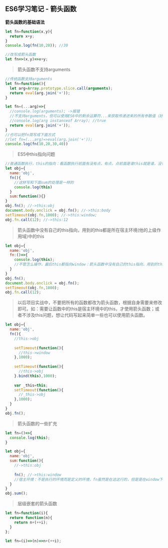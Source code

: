 ## ES6学习笔记 - 箭头函数

**箭头函数的基础语法**

```javascript
let fn=function(x,y){
  return x+y;
}
console.log(fn(10,20)); //30

//改写成箭头函数
let fn=>(x,y)=>x+y;
```

> 箭头函数不支持arguments

```javascript
//传统函数支持arguments
let fn=function(){
  let arg=Array.prototype.slice.call(arguments);
  return eval(arg.join('+'));
}

let fn=(...arg)=>{
  //console.log(arguments); ->报错
  //不支持arguments，但可以使用ES6中的剩余运算符...来获取传递进来的所有参数值（好处：使用剩余运算符接收的结果本身是个数组，不需要再转换了）
  //console.log(arg instanceof Array); //true
  return eval(arg.join('+'));
}
//也可以把fn简写成下面方式
//let fn=(...arg)=>eval(arg.join('+'));
console.log(fn(10,20,30,40))
```

> ES5中this指向问题

```javascript
//普通函数执行，this的指向：看函数执行前面有没有点，有点，点前面是谁this就是谁，没有点this指向window或者undefined(严格模式下)
let obj={
  name:'obj',
  fn(){
    //这样写和下面sum的处理是一样的
    console.log(this)
  }
  sum:function(){}
}
obj.fn(); //->this:obj
document.body.onclick = obj.fn(); //->this:body
setTimeout(obj.fn,1000); //->this:window;
obj.fn.call(12); //->this:12
```

> 箭头函数中没有自己的this指向，用到的this都是所在宿主环境(他的上级作用域)中的this

```javascript
let obj={
  name:'obj',
  fn:()=>{
    console.log(this);
    //不管怎么操作，最后this都指向window：箭头函数中没有自己的this指向，用到的this都是所在宿主环境(他的上级作用域)中的this
  }
}
obj.fn(); 
document.body.onclick = obj.fn(); 
setTimeout(obj.fn,1000); 
obj.fn.call(12); 
```

> 以后项目实战中，不要把所有的函数都改为箭头函数，根据自身需要来修改即可。如：需要让函数中的this是宿主环境中的this，才使用箭头函数；或者不涉及this问题，想让代码写起来简单一些也可以使用箭头函数。

```javascript
let obj={
  name:'obj',
  fn(){
    //this->obj
    
    setTimeout(function(){
      //this->window
    },1000);
    
    setTimeout(function(){
      //this->obj
    }.bind(this),1000);
    
	var _this=this;
    setTimeout(function(){
      //_this->obj
    },1000);
  }
}
obj.fn();
```

> 箭头函数的一些扩充

````javascript
let fn=()=>{
  console.log(this);
}

let obj={
  name:'obj',
  sum:function(){
    //->this:obj
    
    fn(); //->this:window
    //宿主环境：不是执行的环境而是定义的环境，fn虽然是在这这行的，但是是在window下定义的，所以它的宿主环境还是window
  }
}
obj.sum();
````

> 层级嵌套的箭头函数

```javascript
let fn=function(i){
  return function(n){
    return n+(++i);
  }
};

let fn=(i)=>(n)=>n+(++i);
```


